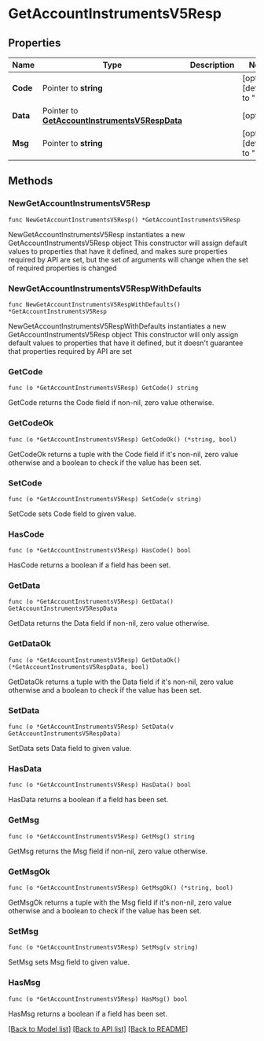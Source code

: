 # GetAccountInstrumentsV5Resp

## Properties

Name | Type | Description | Notes
------------ | ------------- | ------------- | -------------
**Code** | Pointer to **string** |  | [optional] [default to ""]
**Data** | Pointer to [**GetAccountInstrumentsV5RespData**](GetAccountInstrumentsV5RespData.md) |  | [optional] 
**Msg** | Pointer to **string** |  | [optional] [default to ""]

## Methods

### NewGetAccountInstrumentsV5Resp

`func NewGetAccountInstrumentsV5Resp() *GetAccountInstrumentsV5Resp`

NewGetAccountInstrumentsV5Resp instantiates a new GetAccountInstrumentsV5Resp object
This constructor will assign default values to properties that have it defined,
and makes sure properties required by API are set, but the set of arguments
will change when the set of required properties is changed

### NewGetAccountInstrumentsV5RespWithDefaults

`func NewGetAccountInstrumentsV5RespWithDefaults() *GetAccountInstrumentsV5Resp`

NewGetAccountInstrumentsV5RespWithDefaults instantiates a new GetAccountInstrumentsV5Resp object
This constructor will only assign default values to properties that have it defined,
but it doesn't guarantee that properties required by API are set

### GetCode

`func (o *GetAccountInstrumentsV5Resp) GetCode() string`

GetCode returns the Code field if non-nil, zero value otherwise.

### GetCodeOk

`func (o *GetAccountInstrumentsV5Resp) GetCodeOk() (*string, bool)`

GetCodeOk returns a tuple with the Code field if it's non-nil, zero value otherwise
and a boolean to check if the value has been set.

### SetCode

`func (o *GetAccountInstrumentsV5Resp) SetCode(v string)`

SetCode sets Code field to given value.

### HasCode

`func (o *GetAccountInstrumentsV5Resp) HasCode() bool`

HasCode returns a boolean if a field has been set.

### GetData

`func (o *GetAccountInstrumentsV5Resp) GetData() GetAccountInstrumentsV5RespData`

GetData returns the Data field if non-nil, zero value otherwise.

### GetDataOk

`func (o *GetAccountInstrumentsV5Resp) GetDataOk() (*GetAccountInstrumentsV5RespData, bool)`

GetDataOk returns a tuple with the Data field if it's non-nil, zero value otherwise
and a boolean to check if the value has been set.

### SetData

`func (o *GetAccountInstrumentsV5Resp) SetData(v GetAccountInstrumentsV5RespData)`

SetData sets Data field to given value.

### HasData

`func (o *GetAccountInstrumentsV5Resp) HasData() bool`

HasData returns a boolean if a field has been set.

### GetMsg

`func (o *GetAccountInstrumentsV5Resp) GetMsg() string`

GetMsg returns the Msg field if non-nil, zero value otherwise.

### GetMsgOk

`func (o *GetAccountInstrumentsV5Resp) GetMsgOk() (*string, bool)`

GetMsgOk returns a tuple with the Msg field if it's non-nil, zero value otherwise
and a boolean to check if the value has been set.

### SetMsg

`func (o *GetAccountInstrumentsV5Resp) SetMsg(v string)`

SetMsg sets Msg field to given value.

### HasMsg

`func (o *GetAccountInstrumentsV5Resp) HasMsg() bool`

HasMsg returns a boolean if a field has been set.


[[Back to Model list]](../README.md#documentation-for-models) [[Back to API list]](../README.md#documentation-for-api-endpoints) [[Back to README]](../README.md)



